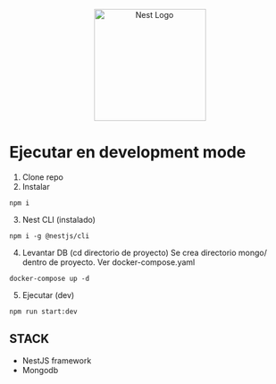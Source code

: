 <p align="center">
  <a href="http://nestjs.com/" target="blank"><img src="https://nestjs.com/img/logo-small.svg" width="200" alt="Nest Logo" /></a>
</p>

# Ejecutar en development mode

1. Clone repo
2. Instalar
```
npm i
```
3. Nest CLI (instalado)
```
npm i -g @nestjs/cli
```

4. Levantar DB (cd directorio de proyecto)
Se crea directorio mongo/ dentro de proyecto. Ver docker-compose.yaml
```
docker-compose up -d
```

5. Ejecutar (dev)
```
npm run start:dev
```

## STACK
* NestJS framework
* Mongodb
